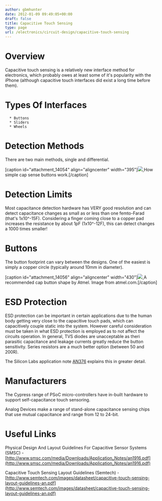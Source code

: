 ```yaml
---
author: gbmhunter
date: 2012-01-09 09:49:05+00:00
draft: false
title: Capacitive Touch Sensing
type: page
url: /electronics/circuit-design/capacitive-touch-sensing
---
```


# Overview




Capacitive touch sensing is a relatively new interface method for electronics, which probably owes at least some of it's popularity with the iPhone (although capacitive touch interfaces did exist a long time before them).




# Types Of Interfaces





	  * Buttons
	  * Sliders
	  * Wheels



# Detection Methods




There are two main methods, single and differential.



[caption id="attachment_14054" align="aligncenter" width="395"][![](/images/2012/01/cap-sense-button-diagram-cypress.jpg)
](/images/2012/01/cap-sense-button-diagram-cypress.jpg) How simple cap sense buttons work.[/caption]



# Detection Limits




Most capacitance detection hardware has VERY good resolution and can detect capacitance changes as small as or less than one femto-Farad (that's 1x10^-15F). Considering a finger coming close to a copper pad increases the resistance by about 1pF (1x10^-12F), this can detect changes a 1000 times smaller!




# Buttons




The button footprint can vary between the designs. One of the easiest is simply a copper circle (typically around 10mm in diameter).



[caption id="attachment_14056" align="aligncenter" width="430"][![](/images/2012/01/atmel-recommended-cap-button-shape.jpg)
](/images/2012/01/atmel-recommended-cap-button-shape.jpg) A recommended cap button shape by Atmel. Image from atmel.com.[/caption]



# ESD Protection




ESD protection can be important in certain applications due to the human body getting very close to the capacitive touch pads, which can capacitively couple static into the system. However careful consideration must be taken in what ESD protection is employed as to not affect the circuits operation. In general, TVS diodes are unacceptable as theri parasitic capacitance and leakage currents greatly reduce the button sensitivity. Series resistors are a much better option (between 50 and 200R).




The Silicon Labs application note [AN376](http://www.silabs.com/Support%20Documents/TechnicalDocs/AN376.pdf) explains this in greater detail.




# Manufacturers




The Cypress range of PSoC micro-controllers have in-built hardware to support self-capacitance touch sensoring.




Analog Devices make a range of stand-alone capacitance sensing chips that use mutual capacitance and range from 12 to 24-bit.




# Useful Links




Physical Design And Layout Guidelines For Capacitive Sensor Systems (SMSC) - [http://www.smsc.com/media/Downloads/Application_Notes/an1916.pdf](http://www.smsc.com/media/Downloads/Application_Notes/an1916.pdf)




Capacitive Touch Sensing Layout Guidelines (Semtech) - [http://www.semtech.com/images/datasheet/capacitive-touch-sensing-layout-guidelines-an.pdf](http://www.semtech.com/images/datasheet/capacitive-touch-sensing-layout-guidelines-an.pdf)

